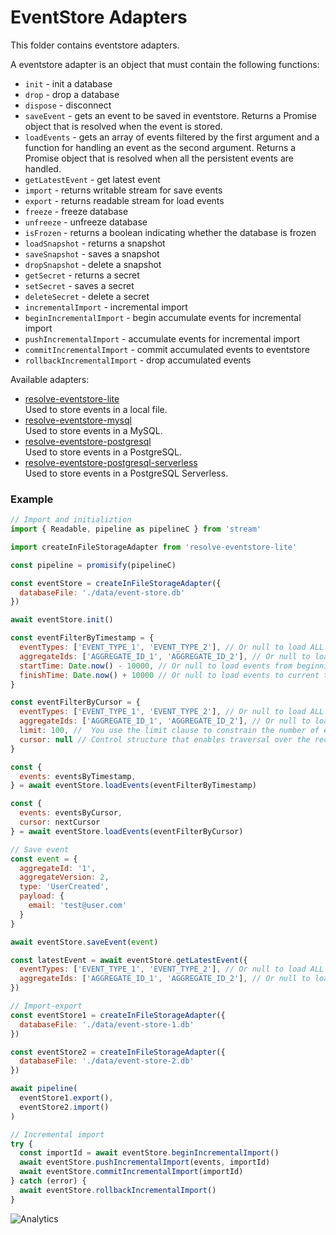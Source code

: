 # **EventStore Adapters**

This folder contains eventstore adapters.

A eventstore adapter is an object that must contain the following functions:

- `init` - init a database
- `drop` - drop a database
- `dispose` - disconnect
- `saveEvent` - gets an event to be saved in eventstore. Returns a Promise object that is resolved when the event is stored.
- `loadEvents` - gets an array of events filtered by the first argument and a function for handling an event as the second argument. Returns a Promise object that is resolved when all the persistent events are handled.
- `getLatestEvent` - get latest event
- `import` - returns writable stream for save events
- `export` - returns readable stream for load events
- `freeze` - freeze database
- `unfreeze` - unfreeze database
- `isFrozen` -  returns a boolean indicating whether the database is frozen 
- `loadSnapshot` - returns a snapshot
- `saveSnapshot` - saves a snapshot
- `dropSnapshot` - delete a snapshot
- `getSecret` - returns a secret
- `setSecret` - saves a secret
- `deleteSecret` - delete a secret
- `incrementalImport` - incremental import
- `beginIncrementalImport` - begin accumulate events for incremental import
- `pushIncrementalImport` - accumulate events for incremental import 
- `commitIncrementalImport` - commit accumulated events to eventstore 
- `rollbackIncrementalImport` - drop accumulated events

Available adapters:

- [resolve-eventstore-lite](./resolve-eventstore-lite)  
   Used to store events in a local file.
- [resolve-eventstore-mysql](./resolve-eventstore-mysql)  
   Used to store events in a MySQL.
- [resolve-eventstore-postgresql](./resolve-eventstore-postgresql)  
  Used to store events in a PostgreSQL.
- [resolve-eventstore-postgresql-serverless](./resolve-eventstore-postgresql-serverless)  
   Used to store events in a PostgreSQL Serverless.  
   
### Example

```js
// Import and initializtion
import { Readable, pipeline as pipelineC } from 'stream'

import createInFileStorageAdapter from 'resolve-eventstore-lite'

const pipeline = promisify(pipelineC)

const eventStore = createInFileStorageAdapter({
  databaseFile: './data/event-store.db'
})

await eventStore.init()

const eventFilterByTimestamp = {
  eventTypes: ['EVENT_TYPE_1', 'EVENT_TYPE_2'], // Or null to load ALL event types
  aggregateIds: ['AGGREGATE_ID_1', 'AGGREGATE_ID_2'], // Or null to load ALL aggregate ids
  startTime: Date.now() - 10000, // Or null to load events from beginnig of time
  finishTime: Date.now() + 10000 // Or null to load events to current time
}

const eventFilterByCursor = {
  eventTypes: ['EVENT_TYPE_1', 'EVENT_TYPE_2'], // Or null to load ALL event types
  aggregateIds: ['AGGREGATE_ID_1', 'AGGREGATE_ID_2'], // Or null to load ALL aggregate ids
  limit: 100, //  You use the limit clause to constrain the number of events returned by the query.
  cursor: null // Control structure that enables traversal over the records in a database.
}

const {
  events: eventsByTimestamp,
} = await eventStore.loadEvents(eventFilterByTimestamp)

const {
  events: eventsByCursor,
  cursor: nextCursor
} = await eventStore.loadEvents(eventFilterByCursor)

// Save event
const event = {
  aggregateId: '1',
  aggregateVersion: 2,
  type: 'UserCreated',
  payload: {
    email: 'test@user.com'
  }
}

await eventStore.saveEvent(event)

const latestEvent = await eventStore.getLatestEvent({
  eventTypes: ['EVENT_TYPE_1', 'EVENT_TYPE_2'], // Or null to load ALL event types
  aggregateIds: ['AGGREGATE_ID_1', 'AGGREGATE_ID_2'], // Or null to load ALL aggregate ids
})

// Import-export
const eventStore1 = createInFileStorageAdapter({
  databaseFile: './data/event-store-1.db'
})

const eventStore2 = createInFileStorageAdapter({
  databaseFile: './data/event-store-2.db'
})

await pipeline(
  eventStore1.export(),
  eventStore2.import()
)

// Incremental import
try {
  const importId = await eventStore.beginIncrementalImport()
  await eventStore.pushIncrementalImport(events, importId)
  await eventStore.commitIncrementalImport(importId)
} catch (error) {
  await eventStore.rollbackIncrementalImport()
}
```

![Analytics](https://ga-beacon.appspot.com/UA-118635726-1/packages-resolve-eventstore-adapters-readme?pixel)

